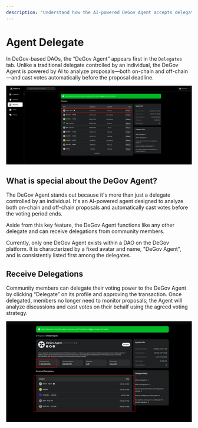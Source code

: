 ```yaml
---
description: "Understand how the AI-powered DeGov Agent accepts delegations, analyzes proposals, and casts votes on behalf of community members."
---
```


# Agent Delegate

In DeGov-based DAOs, the “DeGov Agent” appears first in the `Delegates` tab. Unlike a traditional delegate controlled by an individual, the DeGov Agent is powered by AI to analyze proposals—both on-chain and off-chain—and cast votes automatically before the proposal deadline.

![alt text](./images/agent-delegates.png)

## What is special about the DeGov Agent?

The DeGov Agent stands out because it's more than just a delegate controlled by an individual. It's an AI-powered agent designed to analyze both on-chain and off-chain proposals and automatically cast votes before the voting period ends.

Aside from this key feature, the DeGov Agent functions like any other delegate and can receive delegations from community members.

Currently, only one DeGov Agent exists within a DAO on the DeGov platform. It is characterized by a fixed avatar and name, "DeGov Agent", and is consistently listed first among the delegates.

## Receive Delegations

Community members can delegate their voting power to the DeGov Agent by clicking “Delegate” on its profile and approving the transaction. Once delegated, members no longer need to monitor proposals; the Agent will analyze discussions and cast votes on their behalf using the agreed voting strategy.

![alt text](./images/agent-delegations.png)
